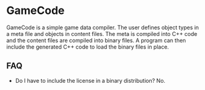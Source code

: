 # GameCode

GameCode is a simple game data compiler. 
The user defines object types in a meta file and objects in content files. The meta is compiled into C++ code and the content files are compiled into binary files. A program can then include the generated C++ code to load the binary files in place.

## FAQ
* Do I have to include the license in a binary distribution?
No.
